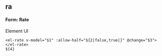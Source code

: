 ## ra
#### Form: Rate
Element UI <el-rate>
```
<el-rate v-model="$1" :allow-half="${2|false,true|}" @change="$3"></el-rate>
${4}
```